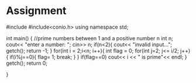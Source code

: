 # Assignment

#include<iostream>
#include<conio.h>
using namespace std;

int main()
{ //prime numbers between 1 and a positive number n
    int n;
    cout<< "enter a number: ";
    cin>> n;
    if(n<2){
        cout<< "invalid input...";
        getch();
        return -1;
    }
    for(int i = 2;i<n; i++){
        int flag = 0;
        for(int j=2; j<= i/2; j++){
            if(i%j==0){
               flag= 1; break;
               }
        }
        if(flag==0) cout<< i << " is prime"<< endl;
    }
    getch();
    return 0;

}
